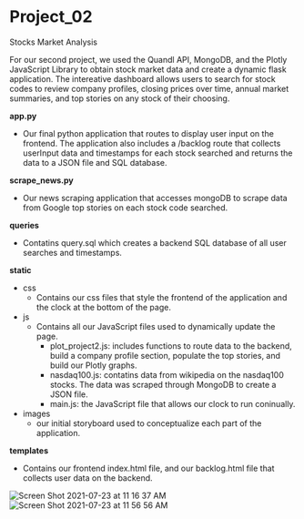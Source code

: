 # Project_02
Stocks Market Analysis

For our second project, we used the Quandl API, MongoDB, and the Plotly JavaScript Library to obtain stock market data and create a dynamic flask application. The intereative dashboard allows users to search for stock codes to review company profiles, closing prices over time, annual market summaries, and top stories on any stock of their choosing.

**app.py**
  - Our final python application that routes to display user input on the frontend. The application also includes a /backlog route that collects userInput data and timestamps for each stock searched and returns the data to a JSON file and SQL database.
  
**scrape_news.py**
  - Our news scraping application that accesses mongoDB to scrape data from Google top stories on each stock code searched.
  
**queries**
  - Contatins query.sql which creates a backend SQL database of all user searches and timestamps. 

**static**
  - css
    - Contains our css files that style the frontend of the application and the clock at the bottom of the page.
  - js
    - Contains all our JavaScript files used to dynamically update the page. 
      -  plot_project2.js: includes functions to route data to the backend, build a company profile section, populate the top stories, and build our Plotly graphs.
      -  nasdaq100.js: contatins data from wikipedia on the nasdaq100 stocks. The data was scraped through MongoDB to create a JSON file.
      -  main.js: the JavaScript file that allows our clock to run coninually.  
 - images
    - our initial storyboard used to conceptualize each part of the application.
    
**templates**
  - Contains our frontend index.html file, and our backlog.html file that collects user data on the backend. 

![Screen Shot 2021-07-23 at 11 16 37 AM](https://user-images.githubusercontent.com/26308909/126828734-720446b6-52fb-46b5-a1c8-884695038198.png)
![Screen Shot 2021-07-23 at 11 56 56 AM](https://user-images.githubusercontent.com/26308909/126828719-8bd9cdfd-ffcc-4268-9322-912a23a28cbe.png)

